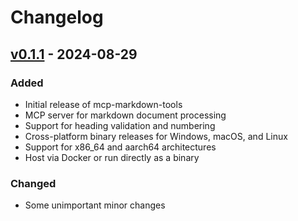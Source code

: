 # Changelog

## [v0.1.1] - 2024-08-29

### Added

- Initial release of mcp-markdown-tools
- MCP server for markdown document processing
- Support for heading validation and numbering
- Cross-platform binary releases for Windows, macOS, and Linux
- Support for x86_64 and aarch64 architectures
- Host via Docker or run directly as a binary

### Changed

- Some unimportant minor changes

[v0.1.1]: https://github.com/bigyao25/mcp-markdown-tools/releases/tag/v0.1.1
